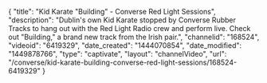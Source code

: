 {
    "title": "Kid Karate \"Building\" - Converse Red Light Sessions",
    "description": "Dublin's own Kid Karate stopped by Converse Rubber Tracks to hang out with the Red Light Radio crew and perform live. Check out \"Building,\" a brand new track from the Irish pair.",
    "channelid": "168524",
    "videoid": "6419329",
    "date_created": "1444070854",
    "date_modified": "1449878766",
    "type": "captivate",
    "layout": "channelVideo",
    "url": "\/converse\/kid-karate-building-converse-red-light-sessions\/168524-6419329"
}